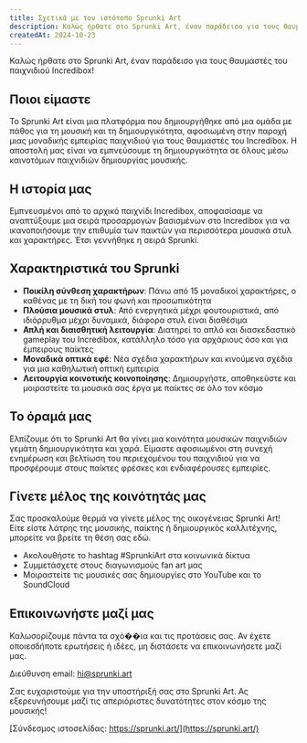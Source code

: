 ```yaml
---
title: Σχετικά με τον ιστότοπο Sprunki Art
description: Καλώς ήρθατε στο Sprunki Art, έναν παράδεισο για τους θαυμαστές του παιχνιδιού Incredibox!
createdAt: 2024-10-23
---
```


Καλώς ήρθατε στο Sprunki Art, έναν παράδεισο για τους θαυμαστές του παιχνιδιού Incredibox!

## Ποιοι είμαστε

Το Sprunki Art είναι μια πλατφόρμα που δημιουργήθηκε από μια ομάδα με πάθος για τη μουσική και τη δημιουργικότητα, αφοσιωμένη στην παροχή μιας μοναδικής εμπειρίας παιχνιδιού για τους θαυμαστές του Incredibox. Η αποστολή μας είναι να εμπνεύσουμε τη δημιουργικότητα σε όλους μέσω καινοτόμων παιχνιδιών δημιουργίας μουσικής.

## Η ιστορία μας

Εμπνευσμένοι από το αρχικό παιχνίδι Incredibox, αποφασίσαμε να αναπτύξουμε μια σειρά προσαρμογών βασισμένων στο Incredibox για να ικανοποιήσουμε την επιθυμία των παικτών για περισσότερα μουσικά στυλ και χαρακτήρες. Έτσι γεννήθηκε η σειρά Sprunki.

## Χαρακτηριστικά του Sprunki

- **Ποικίλη σύνθεση χαρακτήρων**: Πάνω από 15 μοναδικοί χαρακτήρες, ο καθένας με τη δική του φωνή και προσωπικότητα
- **Πλούσια μουσικά στυλ**: Από ενεργητικά μέχρι φουτουριστικά, από ιδιόρρυθμα μέχρι δυναμικά, διάφορα στυλ είναι διαθέσιμα
- **Απλή και διαισθητική λειτουργία**: Διατηρεί το απλό και διασκεδαστικό gameplay του Incredibox, κατάλληλο τόσο για αρχάριους όσο και για έμπειρους παίκτες
- **Μοναδικά οπτικά εφέ**: Νέα σχέδια χαρακτήρων και κινούμενα σχέδια για μια καθηλωτική οπτική εμπειρία
- **Λειτουργία κοινοτικής κοινοποίησης**: Δημιουργήστε, αποθηκεύστε και μοιραστείτε τα μουσικά σας έργα με παίκτες σε όλο τον κόσμο

## Το όραμά μας

Ελπίζουμε ότι το Sprunki Art θα γίνει μια κοινότητα μουσικών παιχνιδιών γεμάτη δημιουργικότητα και χαρά. Είμαστε αφοσιωμένοι στη συνεχή ενημέρωση και βελτίωση του περιεχομένου του παιχνιδιού για να προσφέρουμε στους παίκτες φρέσκες και ενδιαφέρουσες εμπειρίες.

## Γίνετε μέλος της κοινότητάς μας

Σας προσκαλούμε θερμά να γίνετε μέλος της οικογένειας Sprunki Art! Είτε είστε λάτρης της μουσικής, παίκτης ή δημιουργικός καλλιτέχνης, μπορείτε να βρείτε τη θέση σας εδώ.

- Ακολουθήστε το hashtag #SprunkiArt στα κοινωνικά δίκτυα
- Συμμετάσχετε στους διαγωνισμούς fan art μας
- Μοιραστείτε τις μουσικές σας δημιουργίες στο YouTube και το SoundCloud

## Επικοινωνήστε μαζί μας

Καλωσορίζουμε πάντα τα σχό��ια και τις προτάσεις σας. Αν έχετε οποιεσδήποτε ερωτήσεις ή ιδέες, μη διστάσετε να επικοινωνήσετε μαζί μας.

Διεύθυνση email: [hi@sprunki.art](mailto:hi@sprunki.art)

Σας ευχαριστούμε για την υποστήριξή σας στο Sprunki Art. Ας εξερευνήσουμε μαζί τις απεριόριστες δυνατότητες στον κόσμο της μουσικής!

[Σύνδεσμος ιστοσελίδας: https://sprunki.art/](https://sprunki.art/)
